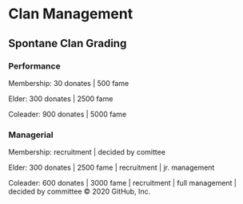 # Clan Management




## Spontane Clan Grading

### Performance 

Membership: 	30 donates | 500 fame

Elder: 		300 donates | 2500 fame

Coleader: 	900 donates | 5000 fame


### Managerial

Membership: recruitment | decided by comittee

Elder: 		300 donates | 2500 fame | recruitment | jr. management

Coleader:	600 donates | 3000 fame | recruitment | full management | decided by committee
© 2020 GitHub, Inc.
